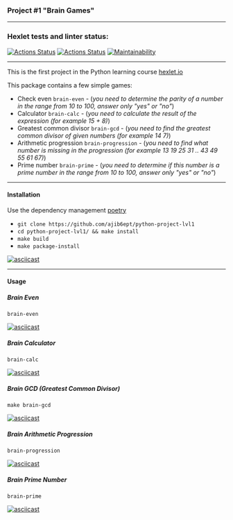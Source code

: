 ### Project #1 "Brain Games"
***

### Hexlet tests and linter status:
[![Actions Status](https://github.com/ajib6ept/python-project-lvl1/workflows/hexlet-check/badge.svg)](https://github.com/ajib6ept/python-project-lvl1/actions) [![Actions Status](https://github.com/ajib6ept/python-project-lvl1/workflows/hexlet-code/badge.svg)](https://github.com/ajib6ept/python-project-lvl1/actions) [![Maintainability](https://api.codeclimate.com/v1/badges/60eedbcd2a527f4510f9/maintainability)](https://codeclimate.com/github/ajib6ept/python-project-lvl1/maintainability)

***

This is the first project in the Python learning course [hexlet.io](https://ru.hexlet.io)

This package contains a few simple games:

* Check even `brain-even` - (_you need to determine the parity of a number in the range from 10 to 100, answer only "yes" or "no"_)
* Calculator `brain-calc` - (_you need to calculate the result of the expression (for example 15 + 8)_)
* Greatest common divisor `brain-gcd` - (_you need to find the greatest common divisor of given numbers (for example 14 7)_)
* Arithmetic progression `brain-progression` - (_you need to find what number is missing in the progression (for example 13 19 25 31 .. 43 49 55 61 67)_)
* Prime number `brain-prime` - (_you need to determine if this number is a prime number in the range from 10 to 100, answer only "yes" or "no"_)
***
#### Installation

Use the dependency management [poetry](https://python-poetry.org/docs/#installation)
* ```git clone https://github.com/ajib6ept/python-project-lvl1```
* ```cd python-project-lvl1/ && make install```
* ```make build```
* ```make package-install```

[![asciicast](https://asciinema.org/a/faExSCO5fPXj9tMD775NUj43e.svg)](https://asciinema.org/a/faExSCO5fPXj9tMD775NUj43e)

***
#### Usage
##### Brain Even
```brain-even```

[![asciicast](https://asciinema.org/a/iVRitqG3CCeLcjfbif6DBmcDj.svg)](https://asciinema.org/a/iVRitqG3CCeLcjfbif6DBmcDj)

##### Brain Calculator
```brain-calc```

[![asciicast](https://asciinema.org/a/iT3RREU9riK9kvbxboUpCXbWV.svg)](https://asciinema.org/a/iT3RREU9riK9kvbxboUpCXbWV)

##### Brain GCD (Greatest Common Divisor)
```make brain-gcd```

[![asciicast](https://asciinema.org/a/po0Umox8R4TiitcGwmB51uhb9.svg)](https://asciinema.org/a/po0Umox8R4TiitcGwmB51uhb9)

##### Brain Arithmetic Progression
```brain-progression```

[![asciicast](https://asciinema.org/a/ZA6u8Qt72It68sxwYQtxmVOaS.svg)](https://asciinema.org/a/ZA6u8Qt72It68sxwYQtxmVOaS)

##### Brain Prime Number
```brain-prime```

[![asciicast](https://asciinema.org/a/0ansWWWMTwJN8wCjxfDA5aSS8.svg)](https://asciinema.org/a/0ansWWWMTwJN8wCjxfDA5aSS8)
